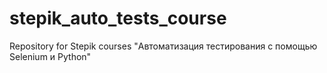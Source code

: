 # stepik_auto_tests_course

Repository for Stepik courses
"Автоматизация тестирования с помощью Selenium и Python"
